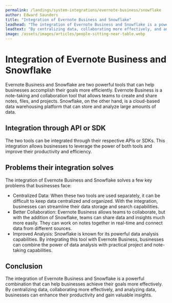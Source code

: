```yaml
---
permalink: /landings/system-integrations/evernote-business/snowflake
author: Edward Saunders
title: "Integration of Evernote Business and Snowflake"
leadhead: "The integration of Evernote Business and Snowflake is a powerful combination that can help businesses achieve their goals more effectively"
leadtext: "By centralizing data, collaborating more effectively, and analyzing data, businesses can enhance their productivity and gain valuable insights."
image: /assets/images/articles/people-sitting-near-table.webp
---
```

<div class="arttext">	<h1>Integration of Evernote Business and Snowflake</h1>
	<p>Evernote Business and Snowflake are two powerful tools that can help businesses accomplish their goals more efficiently. Evernote Business is a note-taking and collaboration tool that allows teams to create and share notes, files, and projects. Snowflake, on the other hand, is a cloud-based data warehousing platform that can store and analyze large amounts of data.</p>
	<h2>Integration through API or SDK</h2>
	<p>The two tools can be integrated through their respective APIs or SDKs. This integration allows businesses to leverage the power of both tools and improve their productivity and efficiency.</p>
	<h2>Problems their integration solves</h2>
	<p>The integration of Evernote Business and Snowflake solves a few key problems that businesses face:</p>
	<ul>
		<li>Centralized Data: When these two tools are used separately, it can be difficult to keep data centralized and organized. With the integration, businesses can streamline their data storage and search capabilities.</li>
		<li>Better Collaboration: Evernote Business allows teams to collaborate, but with the addition of Snowflake, teams can share data and insights much more easily. They can work on notes together in real-time and connect data from different sources.</li>
		<li>Improved Analysis: Snowflake is known for its powerful data analysis capabilities. By integrating this tool with Evernote Business, businesses can combine the power of data analysis with practical project and note-taking capabilities.</li>
	</ul>
	<h2>Conclusion</h2>
	<p>The integration of Evernote Business and Snowflake is a powerful combination that can help businesses achieve their goals more effectively. By centralizing data, collaborating more effectively, and analyzing data, businesses can enhance their productivity and gain valuable insights.</p>
	
</div>